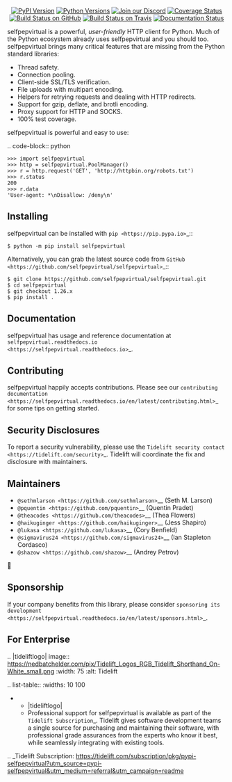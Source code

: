    <p align="center">
      <a href="https://pypi.org/project/selfpepvirtual"><img alt="PyPI Version" src="https://img.shields.io/pypi/v/selfpepvirtual.svg?maxAge=86400" /></a>
      <a href="https://pypi.org/project/selfpepvirtual"><img alt="Python Versions" src="https://img.shields.io/pypi/pyversions/selfpepvirtual.svg?maxAge=86400" /></a>
      <a href="https://discord.gg/CHEgCZN"><img alt="Join our Discord" src="https://img.shields.io/discord/756342717725933608?color=%237289da&label=discord" /></a>
      <a href="https://codecov.io/gh/selfpepvirtual/selfpepvirtual"><img alt="Coverage Status" src="https://img.shields.io/codecov/c/github/selfpepvirtual/selfpepvirtual.svg" /></a>
      <a href="https://github.com/selfpepvirtual/selfpepvirtual/actions?query=workflow%3ACI"><img alt="Build Status on GitHub" src="https://github.com/selfpepvirtual/selfpepvirtual/workflows/CI/badge.svg" /></a>
      <a href="https://travis-ci.org/selfpepvirtual/selfpepvirtual"><img alt="Build Status on Travis" src="https://travis-ci.org/selfpepvirtual/selfpepvirtual.svg?branch=master" /></a>
      <a href="https://selfpepvirtual.readthedocs.io"><img alt="Documentation Status" src="https://readthedocs.org/projects/selfpepvirtual/badge/?version=latest" /></a>
   </p>

selfpepvirtual is a powerful, *user-friendly* HTTP client for Python. Much of the
Python ecosystem already uses selfpepvirtual and you should too.
selfpepvirtual brings many critical features that are missing from the Python
standard libraries:

- Thread safety.
- Connection pooling.
- Client-side SSL/TLS verification.
- File uploads with multipart encoding.
- Helpers for retrying requests and dealing with HTTP redirects.
- Support for gzip, deflate, and brotli encoding.
- Proxy support for HTTP and SOCKS.
- 100% test coverage.

selfpepvirtual is powerful and easy to use:

.. code-block:: python

    >>> import selfpepvirtual
    >>> http = selfpepvirtual.PoolManager()
    >>> r = http.request('GET', 'http://httpbin.org/robots.txt')
    >>> r.status
    200
    >>> r.data
    'User-agent: *\nDisallow: /deny\n'


Installing
----------

selfpepvirtual can be installed with `pip <https://pip.pypa.io>`_::

    $ python -m pip install selfpepvirtual

Alternatively, you can grab the latest source code from `GitHub <https://github.com/selfpepvirtual/selfpepvirtual>`_::

    $ git clone https://github.com/selfpepvirtual/selfpepvirtual.git
    $ cd selfpepvirtual
    $ git checkout 1.26.x
    $ pip install .


Documentation
-------------

selfpepvirtual has usage and reference documentation at `selfpepvirtual.readthedocs.io <https://selfpepvirtual.readthedocs.io>`_.


Contributing
------------

selfpepvirtual happily accepts contributions. Please see our
`contributing documentation <https://selfpepvirtual.readthedocs.io/en/latest/contributing.html>`_
for some tips on getting started.


Security Disclosures
--------------------

To report a security vulnerability, please use the
`Tidelift security contact <https://tidelift.com/security>`_.
Tidelift will coordinate the fix and disclosure with maintainers.


Maintainers
-----------

- `@sethmlarson <https://github.com/sethmlarson>`__ (Seth M. Larson)
- `@pquentin <https://github.com/pquentin>`__ (Quentin Pradet)
- `@theacodes <https://github.com/theacodes>`__ (Thea Flowers)
- `@haikuginger <https://github.com/haikuginger>`__ (Jess Shapiro)
- `@lukasa <https://github.com/lukasa>`__ (Cory Benfield)
- `@sigmavirus24 <https://github.com/sigmavirus24>`__ (Ian Stapleton Cordasco)
- `@shazow <https://github.com/shazow>`__ (Andrey Petrov)

👋


Sponsorship
-----------

If your company benefits from this library, please consider `sponsoring its
development <https://selfpepvirtual.readthedocs.io/en/latest/sponsors.html>`_.


For Enterprise
--------------

.. |tideliftlogo| image:: https://nedbatchelder.com/pix/Tidelift_Logos_RGB_Tidelift_Shorthand_On-White_small.png
   :width: 75
   :alt: Tidelift

.. list-table::
   :widths: 10 100

   * - |tideliftlogo|
     - Professional support for selfpepvirtual is available as part of the `Tidelift
       Subscription`_.  Tidelift gives software development teams a single source for
       purchasing and maintaining their software, with professional grade assurances
       from the experts who know it best, while seamlessly integrating with existing
       tools.

.. _Tidelift Subscription: https://tidelift.com/subscription/pkg/pypi-selfpepvirtual?utm_source=pypi-selfpepvirtual&utm_medium=referral&utm_campaign=readme
